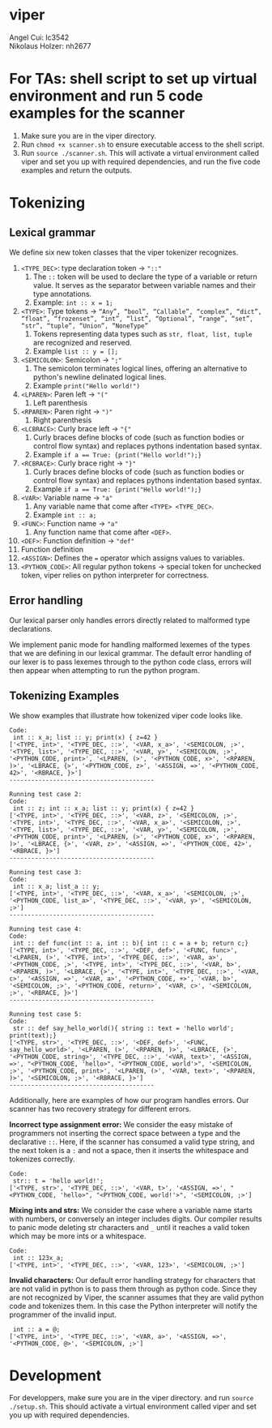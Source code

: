 # viper
Angel Cui: lc3542\
Nikolaus Holzer: nh2677

# For TAs: shell script to set up virtual environment and run 5 code examples for the scanner
1) Make sure you are in the viper directory.
2) Run ```chmod +x scanner.sh``` to ensure executable access to the shell script.
3) Run ```source ./scanner.sh```. This will activate a virtual environment called viper and set you up with required dependencies, and run the five code examples and return the outputs.

# Tokenizing

## Lexical grammar
We define six new token classes that the viper tokenizer recognizes.
1) ```<TYPE_DEC>```: type declaration token → ``"::"``
   1) The ```::``` token will be used to declare the type of a variable or return value. It serves as the separator between variable names and their type annotations.
   2) Example: ```int :: x = 1;```
2) ```<TYPE>```: Type tokens → ```“Any”, “bool”, “Callable”, “complex”, “dict”, “float”, “frozenset”, “int”, “list”, “Optional”, “range”, “set”, “str”, “tuple”, “Union”, “NoneType”```
   1) Tokens representing data types such as ```str, float, list, tuple``` are recognized and reserved. 
   2) Example ```list :: y = [];```
3) `<SEMICOLON>`: Semicolon → `";"`
   1) The semicolon terminates logical lines, offering an alternative to python's newline delinated logical lines.
   2) Example `print("Hello world!")`
4) `<LPAREN>`: Paren left → `"("`
   1) Left parenthesis
5) `<RPAREN>`: Paren right → `")"`
   1) Right parenthesis
6) `<LCBRACE>`: Curly brace left → `"{"`
   1) Curly braces define blocks of code (such as function bodies or control flow syntax) and replaces pythons indentation based syntax.
   2) Example ```if a == True: {print("Hello world!");}```
7) `<RCBRACE>`: Curly brace right → `"}"`
   1) Curly braces define blocks of code (such as function bodies or control flow syntax) and replaces pythons indentation based syntax.
   2) Example ```if a == True: {print("Hello world!");}```
8) `<VAR>`: Variable name → `"a"`
   1) Any variable name that come after `<TYPE> <TYPE_DEC>`.
   2) Example ```int :: a;```
9) `<FUNC>`: Function name → `"a"`
   1) Any function name that come after `<DEF>`.
10) `<DEF>`: Function definition → `"def"`
   1) Function definition
11) `<ASSIGN>`: Defines the `=` operator which assigns values to variables.
12) `<PYTHON_CODE>`: All regular python tokens → special token for unchecked token, viper relies on python interpreter for correctness.

## Error handling
Our lexical parser only handles errors directly related to malformed type declarations. 

We implement panic mode for handling malformed lexemes of the types that we are defining in our lexical grammar. The default error handling of our lexer is to pass lexemes through to the python code class, errors will then appear when attempting to run the python program.

## Tokenizing Examples

We show examples that illustrate how tokenized viper code looks like. 
```Code:
Code:
 int :: x_a; list :: y; print(x) { z=42 }
['<TYPE, int>', '<TYPE_DEC, ::>', '<VAR, x_a>', '<SEMICOLON, ;>', '<TYPE, list>', '<TYPE_DEC, ::>', '<VAR, y>', '<SEMICOLON, ;>', '<PYTHON_CODE, print>', '<LPAREN, (>', '<PYTHON_CODE, x>', '<RPAREN, )>', '<LBRACE, {>', '<PYTHON_CODE, z>', '<ASSIGN, =>', '<PYTHON_CODE, 42>', '<RBRACE, }>']
----------------------------------------

Running test case 2:
Code:
 int :: z; int :: x_a; list :: y; print(x) { z=42 }
['<TYPE, int>', '<TYPE_DEC, ::>', '<VAR, z>', '<SEMICOLON, ;>', '<TYPE, int>', '<TYPE_DEC, ::>', '<VAR, x_a>', '<SEMICOLON, ;>', '<TYPE, list>', '<TYPE_DEC, ::>', '<VAR, y>', '<SEMICOLON, ;>', '<PYTHON_CODE, print>', '<LPAREN, (>', '<PYTHON_CODE, x>', '<RPAREN, )>', '<LBRACE, {>', '<VAR, z>', '<ASSIGN, =>', '<PYTHON_CODE, 42>', '<RBRACE, }>']
----------------------------------------

Running test case 3:
Code:
 int :: x_a; list_a :: y;
['<TYPE, int>', '<TYPE_DEC, ::>', '<VAR, x_a>', '<SEMICOLON, ;>', '<PYTHON_CODE, list_a>', '<TYPE_DEC, ::>', '<VAR, y>', '<SEMICOLON, ;>']
----------------------------------------

Running test case 4:
Code:
 int :: def func(int :: a, int :: b){ int :: c = a + b; return c;}
['<TYPE, int>', '<TYPE_DEC, ::>', '<DEF, def>', '<FUNC, func>', '<LPAREN, (>', '<TYPE, int>', '<TYPE_DEC, ::>', '<VAR, a>', '<PYTHON_CODE, ,>', '<TYPE, int>', '<TYPE_DEC, ::>', '<VAR, b>', '<RPAREN, )>', '<LBRACE, {>', '<TYPE, int>', '<TYPE_DEC, ::>', '<VAR, c>', '<ASSIGN, =>', '<VAR, a>', '<PYTHON_CODE, +>', '<VAR, b>', '<SEMICOLON, ;>', '<PYTHON_CODE, return>', '<VAR, c>', '<SEMICOLON, ;>', '<RBRACE, }>']
----------------------------------------

Running test case 5:
Code:
 str :: def say_hello_world(){ string :: text = 'hello world'; print(text);}
['<TYPE, str>', '<TYPE_DEC, ::>', '<DEF, def>', '<FUNC, say_hello_world>', '<LPAREN, (>', '<RPAREN, )>', '<LBRACE, {>', '<PYTHON_CODE, string>', '<TYPE_DEC, ::>', '<VAR, text>', '<ASSIGN, =>', "<PYTHON_CODE, 'hello>", "<PYTHON_CODE, world'>", '<SEMICOLON, ;>', '<PYTHON_CODE, print>', '<LPAREN, (>', '<VAR, text>', '<RPAREN, )>', '<SEMICOLON, ;>', '<RBRACE, }>']
----------------------------------------
```

Additionally, here are examples of how our program handles errors. Our scanner has two recovery strategy for different errors. 


**Incorrect type assignment error:** We consider the easy mistake of programmers not inserting the correct space between a type and the declarative `::`. Here, if the scanner has consumed a valid type string, and the next token is a `:` and not a space, then it inserts the whitespace and tokenizes correctly. 
```
Code:
 str:: t = 'hello world!';
['<TYPE, str>', '<TYPE_DEC, ::>', '<VAR, t>', '<ASSIGN, =>', "<PYTHON_CODE, 'hello>", "<PYTHON_CODE, world!'>", '<SEMICOLON, ;>']
```

**Mixing ints and strs:** We consider the case where a variable name starts with numbers, or conversely an integer includes digits. Our compiler results to panic mode deleting str characters and `_` until it reaches a valid token which may be more ints or a whitespace.

```
Code:
 int :: 123x_a;
['<TYPE, int>', '<TYPE_DEC, ::>', '<VAR, 123>', '<SEMICOLON, ;>']
```

**Invalid characters:** Our default error handling strategy for characters that are not valid in python is to pass them through as python code. Since they are not recognized by Viper, the scanner assumes that they are valid python code and tokenizes them. In this case the Python interpreter will notify the programmer of the invalid input. 

```Code:
 int :: a = @;
['<TYPE, int>', '<TYPE_DEC, ::>', '<VAR, a>', '<ASSIGN, =>', '<PYTHON_CODE, @>', '<SEMICOLON, ;>']
```

# Development
For developpers, make sure you are in the viper directory. and run ```source ./setup.sh```. 
This should activate a virtual environment called viper and set you up with required dependencies.